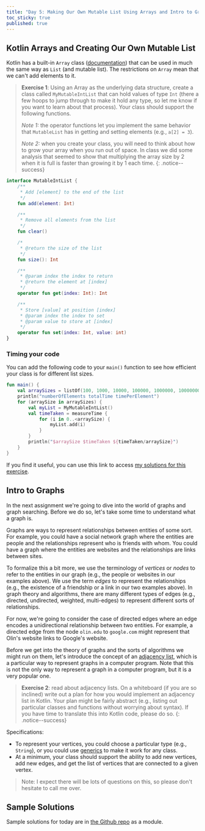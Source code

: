 ```yaml
---
title: "Day 5: Making Our Own Mutable List Using Arrays and Intro to Graphs"
toc_sticky: true
published: true
---
```


## Kotlin Arrays and Creating Our Own Mutable List

Kotlin has a built-in ``Array`` class ([documentation](https://kotlinlang.org/docs/arrays.html)) that can be used in much the same way as ``List`` (and mutable list).  The restrictions on ``Array`` mean that we can't add elements to it.

> **Exercise 1**: Using an Array as the underlying data structure, create a class called ``MyMutableIntList`` that can hold values of type ``Int`` (there a few hoops to jump through to make it hold any type, so let me know if you want to learn about that process).  Your class should support the following functions.
> 
> *Note 1:* the operator functions let you implement the same behavior that ``MutableList`` has in getting and setting elements (e.g., ``a[2] = 3``).
> 
> *Note 2:* when you create your class, you will need to think about how to grow your array when you run out of space.  In class we did some analysis that seemed to show that multiplying the array size by $2$ when it is full is faster than growing it by 1 each time.
{: .notice--success}

```kotlin
interface MutableIntList {
    /**
     * Add [element] to the end of the list
     */
    fun add(element: Int)

    /**
     * Remove all elements from the list
     */
    fun clear()

    /*
     * @return the size of the list
     */
    fun size(): Int

    /**
     * @param index the index to return
     * @return the element at [index]
     */
    operator fun get(index: Int): Int

    /**
     * Store [value] at position [index]
     * @param index the index to set
     * @param value to store at [index]
     */
    operator fun set(index: Int, value: int)
}
```

### Timing your code

You can add the following code to your ``main()`` function to see how efficient your class is for different list sizes.

```kotlin
fun main() {
    val arraySizes = listOf(100, 1000, 10000, 100000, 1000000, 10000000, 100000000)
    println("numberOfElements totalTime timePerElement")
    for (arraySize in arraySizes) {
        val myList = MyMutableIntList()
        val timeTaken = measureTime {
            for (i in 0..<arraySize) {
                myList.add(i)
            }
        }
        println("$arraySize $timeTaken ${timeTaken/arraySize}")
    }
}
```

If you find it useful, you can use this link to access [my solutions for this exercise](https://github.com/OlinDSA2024/Day05Finished).

## Intro to Graphs

In the next assignment we're going to dive into the world of graphs and graph searching.  Before we do so, let's take some time to understand what a graph is.

Graphs are ways to represent relationships between entities of some sort.  For example, you could have a social network graph where the entities are people and the relationships represent who is friends with whom.  You could have a graph where the entities are websites and the relationships are links between sites.

To formalize this a bit more, we use the terminology of *vertices* or *nodes* to refer to the entities in our graph (e.g., the people or websites in our examples above).  We use the term *edges* to represent the relationships (e.g., the existence of a friendship or a link in our two examples above).  In graph theory and algorithms, there are many different types of edges (e.g., directed, undirected, weighted, multi-edges) to represent different sorts of relationships.

For now, we're going to consider the case of directed edges where an edge encodes a unidirectional relationship between two entities.  For example, a directed edge from the node ``olin.edu`` to ``google.com`` might represent that Olin's website links to Google's website.

Before we get into the theory of graphs and the sorts of algorithms we might run on them, let's introduce the concept of an [adjacency list](https://en.wikipedia.org/wiki/Adjacency_list), which is a particular way to represent graphs in a computer program.  Note that this is not the only way to represent a graph in a computer program, but it is a very popular one.

> **Exercise 2**: read about adjacency lists.  On a whiteboard (if you are so inclined) write out a plan for how you would implement an adjacency list in Kotlin.  Your plan might be fairly abstract (e.g., listing out particular classes and functions without worrying about syntax).  If you have time to translate this into Kotlin code, please do so.
{: .notice--success}

Specifications:
* To represent your vertices, you could choose a particular type (e.g., ``String``), or you could use [generics](https://kotlinlang.org/docs/generics.html) to make it work for any class.
* At a minimum, your class should support the ability to add new vertices, add new edges, and get the list of vertices that are connected to a given vertex.

> Note: I expect there will be lots of questions on this, so please don't hesitate to call me over.


## Sample Solutions

Sample solutions for today are in [the Github repo](https://github.com/OlinDSA2024/DSA2024InClass) as a module.
